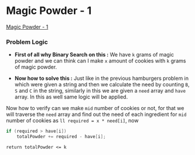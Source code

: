 # Magic Powder - 1 
[Magic Powder - 1 ](https://codeforces.com/contest/670/problem/D1)

### Problem Logic
- **First of all why Binary Search on this :**
We have `k` grams of magic powder and we can think can I make `x` amount of cookies with `k` grams of magic powder.

- **Now how to solve this :**
Just like in the previous hamburgers problem in which were given a string and then we calculate the need by counting `B`, `S` and `C` in the string, similarly in this we are given a `need` array and `have` array. In this as well same logic will be applied.

Now how to verify can we make `mid` number of cookies or not, for that we will traverse the `need` array and find out the need of each ingredient for `mid` number of cookies as `ll required = x * need[i]`, now 

```cpp
if (required > have[i])
    totalPowder += required - have[i];
```
`return totalPowder <= k`